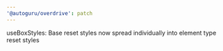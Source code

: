 ```yaml
---
'@autoguru/overdrive': patch
---
```


useBoxStyles: Base reset styles now spread individually into element type reset styles
